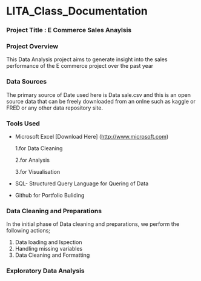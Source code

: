 # LITA_Class_Documentation

### Project Title : E Commerce Sales Anaylsis

### Project Overview
This Data Analysis project aims to generate insight into the sales performance of the E commerce project over the past year

### Data Sources
The primary source of Date used here is Data sale.csv and this is an open source data that can be freely downloaded from an onlne such as kaggle or FRED or any other data repository site.

### Tools Used
- Microsoft Excel [Download Here] (http://www.microsoft.com)
  
     1.for Data Cleaning
 
     2.for Analysis 
 
     3.for  Visualisation
 
- SQL- Structured Query Language for Quering of Data
- Github for Portfolio Buliding

### Data Cleaning and Preparations
In the initial phase of Data cleaning and preparations, we perform the following actions;
1. Data loading and Ispection
2. Handling missing variables
3. Data Cleaning and Formatting

### Exploratory Data Analysis
